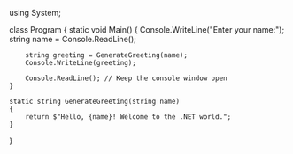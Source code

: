 using System;

class Program
{
    static void Main()
    {
        Console.WriteLine("Enter your name:");
        string name = Console.ReadLine();

        string greeting = GenerateGreeting(name);
        Console.WriteLine(greeting);

        Console.ReadLine(); // Keep the console window open
    }

    static string GenerateGreeting(string name)
    {
        return $"Hello, {name}! Welcome to the .NET world.";
    }
}
